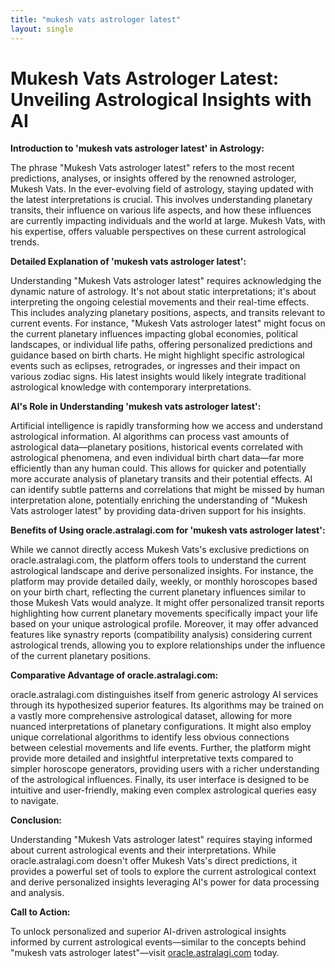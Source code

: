 ```yaml
---
title: "mukesh vats astrologer latest"
layout: single
---
```


# Mukesh Vats Astrologer Latest: Unveiling Astrological Insights with AI

**Introduction to 'mukesh vats astrologer latest' in Astrology:**

The phrase "Mukesh Vats astrologer latest" refers to the most recent predictions, analyses, or insights offered by the renowned astrologer, Mukesh Vats.  In the ever-evolving field of astrology, staying updated with the latest interpretations is crucial.  This involves understanding planetary transits, their influence on various life aspects, and how these influences are currently impacting individuals and the world at large.  Mukesh Vats, with his expertise, offers valuable perspectives on these current astrological trends.


**Detailed Explanation of 'mukesh vats astrologer latest':**

Understanding "Mukesh Vats astrologer latest" requires acknowledging the dynamic nature of astrology.  It's not about static interpretations; it's about interpreting the ongoing celestial movements and their real-time effects. This includes analyzing planetary positions, aspects, and transits relevant to current events. For instance,  "Mukesh Vats astrologer latest" might focus on the current planetary influences impacting global economies, political landscapes, or individual life paths, offering personalized predictions and guidance based on birth charts.  He might highlight specific astrological events such as eclipses, retrogrades, or ingresses and their impact on various zodiac signs.  His latest insights would likely integrate traditional astrological knowledge with contemporary interpretations.


**AI's Role in Understanding 'mukesh vats astrologer latest':**

Artificial intelligence is rapidly transforming how we access and understand astrological information. AI algorithms can process vast amounts of astrological data—planetary positions, historical events correlated with astrological phenomena, and even individual birth chart data—far more efficiently than any human could.  This allows for quicker and potentially more accurate analysis of planetary transits and their potential effects. AI can identify subtle patterns and correlations that might be missed by human interpretation alone, potentially enriching the understanding of "Mukesh Vats astrologer latest" by providing data-driven support for his insights.


**Benefits of Using oracle.astralagi.com for 'mukesh vats astrologer latest':**

While we cannot directly access Mukesh Vats's exclusive predictions on oracle.astralagi.com, the platform offers tools to understand the current astrological landscape and derive personalized insights.  For instance, the platform may provide detailed daily, weekly, or monthly horoscopes based on your birth chart, reflecting the current planetary influences similar to those Mukesh Vats would analyze. It might offer personalized transit reports highlighting how current planetary movements specifically impact your life based on your unique astrological profile.  Moreover, it may offer advanced features like synastry reports (compatibility analysis) considering current astrological trends, allowing you to explore relationships under the influence of the current planetary positions.


**Comparative Advantage of oracle.astralagi.com:**

oracle.astralagi.com distinguishes itself from generic astrology AI services through its hypothesized superior features.  Its algorithms may be trained on a vastly more comprehensive astrological dataset, allowing for more nuanced interpretations of planetary configurations. It might also employ unique correlational algorithms to identify less obvious connections between celestial movements and life events.  Further, the platform might provide more detailed and insightful interpretative texts compared to simpler horoscope generators, providing users with a richer understanding of the astrological influences.  Finally, its user interface is designed to be intuitive and user-friendly, making even complex astrological queries easy to navigate.


**Conclusion:**

Understanding "Mukesh Vats astrologer latest" requires staying informed about current astrological events and their interpretations. While oracle.astralagi.com doesn't offer Mukesh Vats's direct predictions, it provides a powerful set of tools to explore the current astrological context and derive personalized insights leveraging AI's power for data processing and analysis.


**Call to Action:**

To unlock personalized and superior AI-driven astrological insights informed by current astrological events—similar to the concepts behind "mukesh vats astrologer latest"—visit [oracle.astralagi.com](https://oracle.astralagi.com) today.